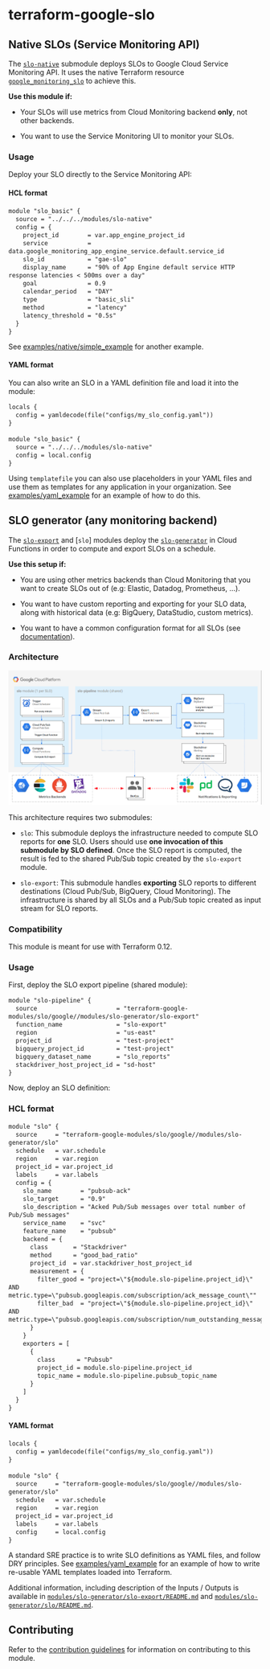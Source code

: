 # terraform-google-slo

## Native SLOs (Service Monitoring API)
The [`slo-native`](./modules/slo-native) submodule deploys SLOs to Google Cloud Service Monitoring API. It uses the native Terraform resource [`google_monitoring_slo`](https://www.terraform.io/docs/providers/google/r/monitoring_slo.html) to achieve this.

**Use this module if:**
- Your SLOs will use metrics from Cloud Monitoring backend **only**, not other backends.

- You want to use the Service Monitoring UI to monitor your SLOs.

### Usage
Deploy your SLO directly to the Service Monitoring API:

#### HCL format
```hcl
module "slo_basic" {
  source = "../../../modules/slo-native"
  config = {
    project_id        = var.app_engine_project_id
    service           = data.google_monitoring_app_engine_service.default.service_id
    slo_id            = "gae-slo"
    display_name      = "90% of App Engine default service HTTP response latencies < 500ms over a day"
    goal              = 0.9
    calendar_period   = "DAY"
    type              = "basic_sli"
    method            = "latency"
    latency_threshold = "0.5s"
  }
}
```
See [examples/native/simple_example](./examples/simple_example) for another example.

#### YAML format
You can also write an SLO in a YAML definition file and load it into the module:
```
locals {
  config = yamldecode(file("configs/my_slo_config.yaml"))
}

module "slo_basic" {
  source = "../../../modules/slo-native"
  config = local.config
}
```
Using `templatefile` you can also use placeholders in your YAML files and use them as templates for any application in your organization.
See [examples/yaml_example](examples/native/yaml_example) for an example of how to do this.

## SLO generator (any monitoring backend)
The [`slo-export`](./modules/slo-export) and [`slo`] modules deploy the [`slo-generator`](https://github.com/GoogleCloudPlatform/professional-services/tree/master/tools/slo-generator)
in Cloud Functions in order to compute and export SLOs on a schedule.

**Use this setup if:**
- You are using other metrics backends than Cloud Monitoring that you want to create SLOs out of (e.g: Elastic, Datadog, Prometheus, ...).

- You want to have custom reporting and exporting for your SLO data, along with historical data (e.g: BigQuery, DataStudio, custom metrics).

- You want to have a common configuration format for all SLOs (see [documentation](https://github.com/GoogleCloudPlatform/professional-services/blob/master/tools/slo-generator/README.md#configuration)).

### Architecture

![Architecture](./diagram.png)

This architecture requires two submodules:

* `slo`: This submodule deploys the infrastructure needed to compute SLO reports
for **one** SLO. Users should use **one invocation of this submodule by SLO defined**.
Once the SLO report is computed, the result is fed to the shared Pub/Sub topic
created by the `slo-export` module.

* `slo-export`: This submodule handles **exporting** SLO reports to different
destinations (Cloud Pub/Sub, BigQuery, Cloud Monitoring). The infrastructure is
shared by all SLOs and a Pub/Sub topic created as input stream for SLO reports.

### Compatibility

This module is meant for use with Terraform 0.12.

### Usage

First, deploy the SLO export pipeline (shared module):

```hcl
module "slo-pipeline" {
  source                      = "terraform-google-modules/slo/google//modules/slo-generator/slo-export"
  function_name               = "slo-export"
  region                      = "us-east"
  project_id                  = "test-project"
  bigquery_project_id         = "test-project"
  bigquery_dataset_name       = "slo_reports"
  stackdriver_host_project_id = "sd-host"
}
```

Now, deploy an SLO definition:

### HCL format
```hcl
module "slo" {
  source     = "terraform-google-modules/slo/google//modules/slo-generator/slo"
  schedule   = var.schedule
  region     = var.region
  project_id = var.project_id
  labels     = var.labels
  config = {
    slo_name        = "pubsub-ack"
    slo_target      = "0.9"
    slo_description = "Acked Pub/Sub messages over total number of Pub/Sub messages"
    service_name    = "svc"
    feature_name    = "pubsub"
    backend = {
      class       = "Stackdriver"
      method      = "good_bad_ratio"
      project_id  = var.stackdriver_host_project_id
      measurement = {
        filter_good = "project=\"${module.slo-pipeline.project_id}\" AND metric.type=\"pubsub.googleapis.com/subscription/ack_message_count\""
        filter_bad  = "project=\"${module.slo-pipeline.project_id}\" AND metric.type=\"pubsub.googleapis.com/subscription/num_outstanding_messages\""
      }
    }
    exporters = [
      {
        class      = "Pubsub"
        project_id = module.slo-pipeline.project_id
        topic_name = module.slo-pipeline.pubsub_topic_name
      }
    ]
  }
}
```

#### YAML format

```hcl
locals {
  config = yamldecode(file("configs/my_slo_config.yaml"))
}

module "slo" {
  source     = "terraform-google-modules/slo/google//modules/slo-generator/slo"
  schedule   = var.schedule
  region     = var.region
  project_id = var.project_id
  labels     = var.labels
  config     = local.config
}
```
A standard SRE practice is to write SLO definitions as YAML files, and follow DRY principles. See [examples/yaml_example](examples/slo-generator/yaml_example) for an example of how to write re-usable YAML templates loaded into Terraform.


Additional information, including description of the Inputs / Outputs is
available in [`modules/slo-generator/slo-export/README.md`](./modules/slo-generator/slo-export/README.md) and [`modules/slo-generator/slo/README.md`](./modules/slo/README.md).

## Contributing

Refer to the [contribution guidelines](./CONTRIBUTING.md) for
information on contributing to this module.

[terraform-provider-gcp]: https://www.terraform.io/docs/providers/google/index.html
[terraform]: https://www.terraform.io/downloads.html
